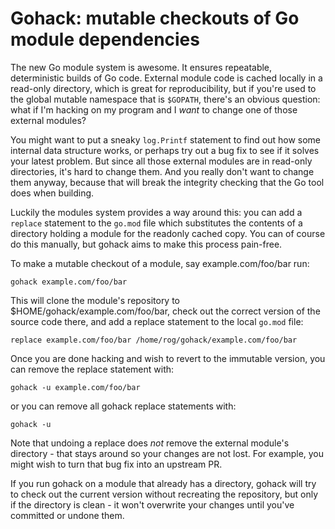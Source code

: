 # Gohack: mutable checkouts of Go module dependencies

The new Go module system is awesome. It ensures repeatable, deterministic
builds of Go code. External module code is cached locally in a read-only
directory, which is great for reproducibility, but if you're used to the
global mutable namespace that is `$GOPATH`, there's an obvious question:
what if I'm hacking on my program and I *want* to change one of those
external modules?

You might want to put a sneaky `log.Printf` statement to find out how
some internal data structure works, or perhaps try out a bug fix to see
if it solves your latest problem. But since all those external modules
are in read-only directories, it's hard to change them. And you really
don't want to change them anyway, because that will break the integrity
checking that the Go tool does when building.

Luckily the modules system provides a way around this: you can add a
`replace` statement to the `go.mod` file which substitutes the contents
of a directory holding a module for the readonly cached copy. You can of
course do this manually, but gohack aims to make this process pain-free.

To make a mutable checkout of a module, say example.com/foo/bar run:

	gohack example.com/foo/bar

This will clone the module's repository to
$HOME/gohack/example.com/foo/bar, check out the correct version of the
source code there, and add a replace statement to the local `go.mod` file:

	replace example.com/foo/bar /home/rog/gohack/example.com/foo/bar

Once you are done hacking and wish to revert to the immutable version, you
can remove the replace statement with:

	gohack -u example.com/foo/bar

or you can remove all gohack replace statements with:

	gohack -u

Note that undoing a replace does *not* remove the external module's
directory - that stays around so your changes are not lost. For example,
you might wish to turn that bug fix into an upstream PR.

If you run gohack on a module that already has a directory, gohack will
try to check out the current version without recreating the repository,
but only if the directory is clean - it won't overwrite your changes
until you've committed or undone them.

